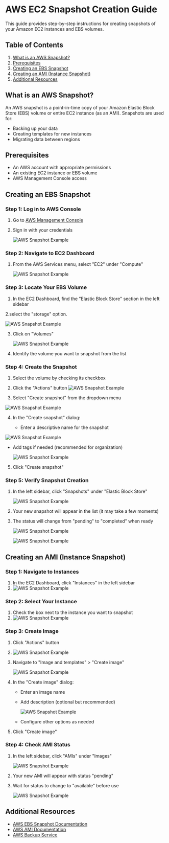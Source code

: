 # AWS EC2 Snapshot Creation Guide

This guide provides step-by-step instructions for creating snapshots of your Amazon EC2 instances and EBS volumes.

## Table of Contents
1. [What is an AWS Snapshot?](#what-is-an-aws-snapshot)
2. [Prerequisites](#prerequisites)
3. [Creating an EBS Snapshot](#creating-an-ebs-snapshot)
4. [Creating an AMI (Instance Snapshot)](#creating-an-ami-instance-snapshot)
5. [Additional Resources](#additional-resources)

## What is an AWS Snapshot?
An AWS snapshot is a point-in-time copy of your Amazon Elastic Block Store (EBS) volume or entire EC2 instance (as an AMI). Snapshots are used for:
- Backing up your data
- Creating templates for new instances
- Migrating data between regions

## Prerequisites
- An AWS account with appropriate permissions
- An existing EC2 instance or EBS volume
- AWS Management Console access

## Creating an EBS Snapshot

### Step 1: Log in to AWS Console
1. Go to [AWS Management Console](https://aws.amazon.com/console/)
2. Sign in with your credentials
   
   ![AWS Snapshot Example](./images/credlogin.png "Creating a snapshot")

### Step 2: Navigate to EC2 Dashboard
1. From the AWS Services menu, select "EC2" under "Compute"
   
   ![AWS Snapshot Example](./images/ec21.png "Creating a snapshot")

### Step 3: Locate Your EBS Volume
1. In the EC2 Dashboard, find the "Elastic Block Store" section in the left sidebar

2.select the "storage" option.

![AWS Snapshot Example](./images/storage1.png "Creating a snapshot")

3. Click on "Volumes"
   
   ![AWS Snapshot Example](./images/selectvol1.png "Creating a snapshot")
   
4. Identify the volume you want to snapshot from the list

### Step 4: Create the Snapshot
1. Select the volume by checking its checkbox


2. Click the "Actions" button
   ![AWS Snapshot Example](./images/action2.png "Creating a snapshot")
   
 
3. Select "Create snapshot" from the dropdown menu
 
 ![AWS Snapshot Example](./images/snap1.png "Creating a snapshot")
 
4. In the "Create snapshot" dialog:
   
   - Enter a descriptive name for the snapshot
     
  ![AWS Snapshot Example](./images/created1.png "Creating a snapshot")
     
   - Add tags if needed (recommended for organization)

     ![AWS Snapshot Example](./images/snap1.png "Creating a snapshot")
     
5. Click "Create snapshot"

### Step 5: Verify Snapshot Creation
1. In the left sidebar, click "Snapshots" under "Elastic Block Store"



   ![AWS Snapshot Example](./images/snap1.png "Creating a snapshot")
   
2. Your new snapshot will appear in the list (it may take a few moments)
3. The status will change from "pending" to "completed" when ready
   
   ![AWS Snapshot Example](./images/pending.png "Creating a snapshot")
   
   ![AWS Snapshot Example](./images/snapcomple.png "Creating a snapshot")

## Creating an AMI (Instance Snapshot)

### Step 1: Navigate to Instances
1. In the EC2 Dashboard, click "Instances" in the left sidebar
2. 
   ![AWS Snapshot Example](./images/ec21.png "Creating a snapshot")

### Step 2: Select Your Instance
1. Check the box next to the instance you want to snapshot
2. 
   ![AWS Snapshot Example](./images/ec2ins1.png "Creating a snapshot")
   

### Step 3: Create Image
1. Click "Actions" button
2. 
   ![AWS Snapshot Example](./images/action2.png "Creating a snapshot")
   
3. Navigate to "Image and templates" > "Create image"
 
   ![AWS Snapshot Example](./images/.png "Creating a snapshot")
   
4. In the "Create image" dialog:
   - Enter an image name
   - Add description (optional but recommended)

     ![AWS Snapshot Example](./images/imagediscription.png "Creating a snapshot")
     
   - Configure other options as needed
     

5. Click "Create image"
 

### Step 4: Check AMI Status
1. In the left sidebar, click "AMIs" under "Images"
   
   
   ![AWS Snapshot Example](./images/imgsuccess.png "Creating a snapshot")
   
2. Your new AMI will appear with status "pending"
 
   
3. Wait for status to change to "available" before use
 
   ![AWS Snapshot Example](./images/imgsuccess.png "Creating a snapshot")

## Additional Resources
- [AWS EBS Snapshot Documentation](https://docs.aws.amazon.com/AWSEC2/latest/UserGuide/EBSSnapshots.html)
- [AWS AMI Documentation](https://docs.aws.amazon.com/AWSEC2/latest/UserGuide/AMIs.html)
- [AWS Backup Service](https://aws.amazon.com/backup/)
